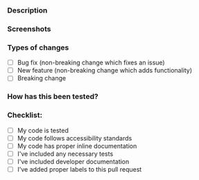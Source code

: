 ### Description
<!-- Please describe what you have changed or added -->

### Screenshots
<!-- if applicable -->

### Types of changes
<!-- What types of changes does your code introduce?  -->
- [ ] Bug fix (non-breaking change which fixes an issue)
- [ ] New feature (non-breaking change which adds functionality)
- [ ] Breaking change

### How has this been tested?
<!-- Please describe in detail how you tested your changes. -->

### Checklist:
- [ ] My code is tested
- [ ] My code follows accessibility standards
- [ ] My code has proper inline documentation
- [ ] I've included any necessary tests <!-- if applicable -->
- [ ] I've included developer documentation <!-- if applicable -->
- [ ] I've added proper labels to this pull request <!-- if applicable -->
